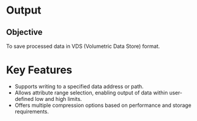 # Output

## Objective

To save processed data in VDS (Volumetric Data Store) format.

# Key Features

- Supports writing to a specified data address or path.
- Allows attribute range selection, enabling output of data within user-defined low and high limits.
- Offers multiple compression options based on performance and storage requirements.
